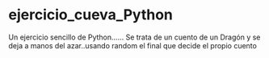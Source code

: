 # ejercicio_cueva_Python
Un ejercicio sencillo de Python......
Se trata de un cuento de un Dragón y se deja a manos del azar..usando random el final que decide el propio cuento
